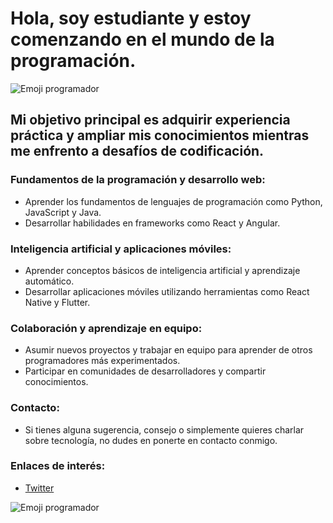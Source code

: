 # Hola, soy estudiante y estoy comenzando en el mundo de la programación.

![Emoji programador](https://emojipedia.org/computer-technologist/)

## Mi objetivo principal es adquirir experiencia práctica y ampliar mis conocimientos mientras me enfrento a desafíos de codificación.

### Fundamentos de la programación y desarrollo web:
- Aprender los fundamentos de lenguajes de programación como Python, JavaScript y Java.
- Desarrollar habilidades en frameworks como React y Angular.

### Inteligencia artificial y aplicaciones móviles:
- Aprender conceptos básicos de inteligencia artificial y aprendizaje automático.
- Desarrollar aplicaciones móviles utilizando herramientas como React Native y Flutter.

### Colaboración y aprendizaje en equipo:
- Asumir nuevos proyectos y trabajar en equipo para aprender de otros programadores más experimentados.
- Participar en comunidades de desarrolladores y compartir conocimientos.

### Contacto:
- Si tienes alguna sugerencia, consejo o simplemente quieres charlar sobre tecnología, no dudes en ponerte en contacto conmigo.

### Enlaces de interés:
- [Twitter](https://twitter.com/tu_nombre)

![Emoji programador]([https://emojipedia.org/computer-technologist/](https://em-content.zobj.net/source/google/387/technologist-medium-skin-tone_1f9d1-1f3fd-200d-1f4bb.png)https://em-content.zobj.net/source/google/387/technologist-medium-skin-tone_1f9d1-1f3fd-200d-1f4bb.png)
